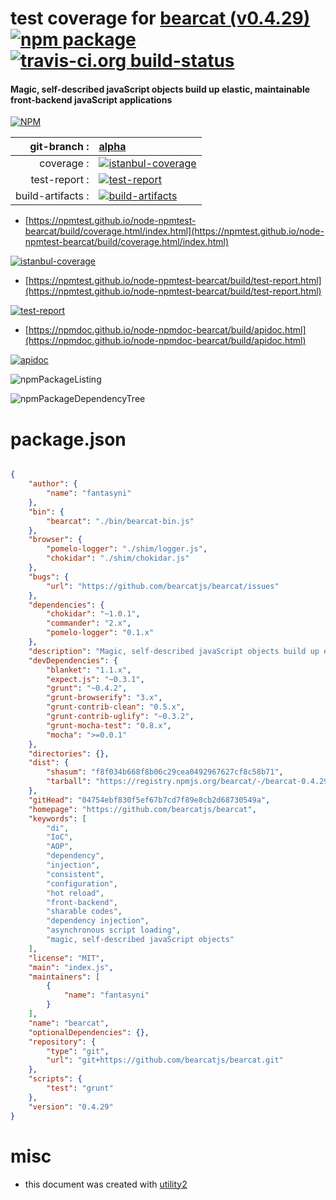 # test coverage for  [bearcat (v0.4.29)](https://github.com/bearcatjs/bearcat)  [![npm package](https://img.shields.io/npm/v/npmtest-bearcat.svg?style=flat-square)](https://www.npmjs.org/package/npmtest-bearcat) [![travis-ci.org build-status](https://api.travis-ci.org/npmtest/node-npmtest-bearcat.svg)](https://travis-ci.org/npmtest/node-npmtest-bearcat)
#### Magic, self-described javaScript objects build up elastic, maintainable front-backend javaScript applications

[![NPM](https://nodei.co/npm/bearcat.png?downloads=true&downloadRank=true&stars=true)](https://www.npmjs.com/package/bearcat)

| git-branch : | [alpha](https://github.com/npmtest/node-npmtest-bearcat/tree/alpha)|
|--:|:--|
| coverage : | [![istanbul-coverage](https://npmtest.github.io/node-npmtest-bearcat/build/coverage.badge.svg)](https://npmtest.github.io/node-npmtest-bearcat/build/coverage.html/index.html)|
| test-report : | [![test-report](https://npmtest.github.io/node-npmtest-bearcat/build/test-report.badge.svg)](https://npmtest.github.io/node-npmtest-bearcat/build/test-report.html)|
| build-artifacts : | [![build-artifacts](https://npmtest.github.io/node-npmtest-bearcat/glyphicons_144_folder_open.png)](https://github.com/npmtest/node-npmtest-bearcat/tree/gh-pages/build)|

- [https://npmtest.github.io/node-npmtest-bearcat/build/coverage.html/index.html](https://npmtest.github.io/node-npmtest-bearcat/build/coverage.html/index.html)

[![istanbul-coverage](https://npmtest.github.io/node-npmtest-bearcat/build/screenCapture.buildCi.browser.%252Ftmp%252Fbuild%252Fcoverage.lib.html.png)](https://npmtest.github.io/node-npmtest-bearcat/build/coverage.html/index.html)

- [https://npmtest.github.io/node-npmtest-bearcat/build/test-report.html](https://npmtest.github.io/node-npmtest-bearcat/build/test-report.html)

[![test-report](https://npmtest.github.io/node-npmtest-bearcat/build/screenCapture.buildCi.browser.%252Ftmp%252Fbuild%252Ftest-report.html.png)](https://npmtest.github.io/node-npmtest-bearcat/build/test-report.html)

- [https://npmdoc.github.io/node-npmdoc-bearcat/build/apidoc.html](https://npmdoc.github.io/node-npmdoc-bearcat/build/apidoc.html)

[![apidoc](https://npmdoc.github.io/node-npmdoc-bearcat/build/screenCapture.buildCi.browser.%252Ftmp%252Fbuild%252Fapidoc.html.png)](https://npmdoc.github.io/node-npmdoc-bearcat/build/apidoc.html)

![npmPackageListing](https://npmtest.github.io/node-npmtest-bearcat/build/screenCapture.npmPackageListing.svg)

![npmPackageDependencyTree](https://npmtest.github.io/node-npmtest-bearcat/build/screenCapture.npmPackageDependencyTree.svg)



# package.json

```json

{
    "author": {
        "name": "fantasyni"
    },
    "bin": {
        "bearcat": "./bin/bearcat-bin.js"
    },
    "browser": {
        "pomelo-logger": "./shim/logger.js",
        "chokidar": "./shim/chokidar.js"
    },
    "bugs": {
        "url": "https://github.com/bearcatjs/bearcat/issues"
    },
    "dependencies": {
        "chokidar": "~1.0.1",
        "commander": "2.x",
        "pomelo-logger": "0.1.x"
    },
    "description": "Magic, self-described javaScript objects build up elastic, maintainable front-backend javaScript applications",
    "devDependencies": {
        "blanket": "1.1.x",
        "expect.js": "~0.3.1",
        "grunt": "~0.4.2",
        "grunt-browserify": "3.x",
        "grunt-contrib-clean": "0.5.x",
        "grunt-contrib-uglify": "~0.3.2",
        "grunt-mocha-test": "0.8.x",
        "mocha": ">=0.0.1"
    },
    "directories": {},
    "dist": {
        "shasum": "f8f034b668f8b06c29cea0492967627cf8c58b71",
        "tarball": "https://registry.npmjs.org/bearcat/-/bearcat-0.4.29.tgz"
    },
    "gitHead": "04754ebf830f5ef67b7cd7f89e8cb2d68730549a",
    "homepage": "https://github.com/bearcatjs/bearcat",
    "keywords": [
        "di",
        "IoC",
        "AOP",
        "dependency",
        "injection",
        "consistent",
        "configuration",
        "hot reload",
        "front-backend",
        "sharable codes",
        "dependency injection",
        "asynchronous script loading",
        "magic, self-described javaScript objects"
    ],
    "license": "MIT",
    "main": "index.js",
    "maintainers": [
        {
            "name": "fantasyni"
        }
    ],
    "name": "bearcat",
    "optionalDependencies": {},
    "repository": {
        "type": "git",
        "url": "git+https://github.com/bearcatjs/bearcat.git"
    },
    "scripts": {
        "test": "grunt"
    },
    "version": "0.4.29"
}
```



# misc
- this document was created with [utility2](https://github.com/kaizhu256/node-utility2)
